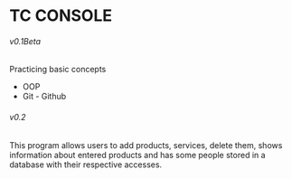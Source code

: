 # TC CONSOLE

###### *v0.1Beta*

Practicing basic concepts

* OOP
* Git - Github

###### *v0.2*

This program allows users to add products, services,
delete them, shows information about entered products
and has some people stored in a database with their
respective accesses.